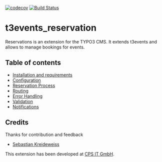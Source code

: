 [![codecov](https://codecov.io/gh/dwenzel/t3events_reservation/branch/master/graph/badge.svg)](https://codecov.io/gh/dwenzel/t3events_reservation)
[![Build Status](https://travis-ci.org/dwenzel/t3events_reservation.svg?branch=master)](https://travis-ci.org/dwenzel/t3events_reservation)

t3events_reservation
====================

Reservations is an extension for the TYPO3 CMS. It extends t3events and allows to manage bookings for events.

## Table of contents
- [Installation and requirements](/Documentation/Install.md)
- [Configuration](/Documentation/Configuration.md)
- [Reservation Process](/Documentation/ReservationProcess.md)
- [Routing](/Documentation/Routing.md)
- [Error Handling](/Documentation/ErrorHandling.md)
- [Validation](/Documentation/Validation.md)
- [Notifications](/Documentation/Notifications.md)

## Credits
Thanks for contribution and feedback
* [Sebastian Kreideweiss](https://github.com/kreidewe)

This extension has been developed at [CPS IT GmbH](https://cps-it.de).

